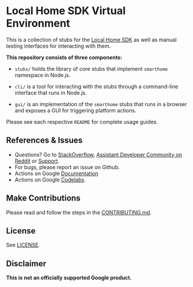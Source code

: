 # Local Home SDK Virtual Environment

This is a collection of stubs for the [Local Home SDK](https://github.com/actions-on-google/local-home-sdk) as well as manual testing interfaces for interacting with them.

**This repository consists of three components:**

- `stubs/` holds the library of core stubs that implement `smarthome` namespace in Node.js. 

- `cli/` is a tool for interacting with the stubs through a command-line interface that runs in Node.js.

- `gui/` is an implementation of the `smarthome` stubs that runs in a browser and exposes a GUI for triggering platform actions.

Please see each respective `README` for complete usage guides.

## References & Issues

- Questions? Go to [StackOverflow](https://stackoverflow.com/questions/tagged/actions-on-google), [Assistant Developer Community on Reddit](https://www.reddit.com/r/GoogleAssistantDev/) or [Support](https://developers.google.com/assistant/support).
- For bugs, please report an issue on Github.
- Actions on Google [Documentation](https://developers.google.com/assistant)
- Actions on Google [Codelabs](https://codelabs.developers.google.com/?cat=Assistant).

## Make Contributions

Please read and follow the steps in the [CONTRIBUTING.md](CONTRIBUTING.md).

## License

See [LICENSE](LICENSE).

## Disclaimer

**This is not an officially supported Google product.**
